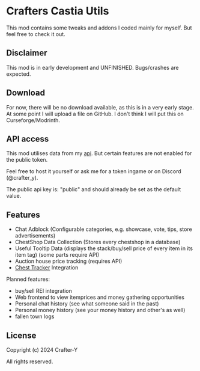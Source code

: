 # Crafters Castia Utils

This mod contains some tweaks and addons I coded mainly for myself. But feel free to check it out.

## Disclaimer

This mod is in early development and UNFINISHED. Bugs/crashes are expected.

## Download

For now, there will be no download available, as this is in a very early stage. At some point I will upload a file on GitHub. I don't think I will put this on Curseforge/Modrinth.

## API access

This mod utilises data from my [api](https://github.com/Crafter-Y/castia-utils-api). But certain features are not enabled for the public token.

Feel free to host it yourself or ask me for a token ingame or on Discord (@crafter_y).

The public api key is: "public" and should already be set as the default value.

## Features

- Chat Adblock (Configurable categories, e.g. showcase, vote, tips, store advertisements)
- ChestShop Data Collection (Stores every chestshop in a database)
- Useful Tooltip Data (displays the stack/buy/sell price of every item in its item tag) (some parts require API)
- Auction house price tracking (requires API)
- [Chest Tracker](https://modrinth.com/mod/chest-tracker) Integration

Planned features:

- buy/sell REI integration
- Web frontend to view itemprices and money gathering opportunities
- Personal chat history (see what someone said in the past)
- Personal money history (see your money history and other's as well)
- fallen town logs

## License

Copyright (c) 2024 Crafter-Y

All rights reserved.